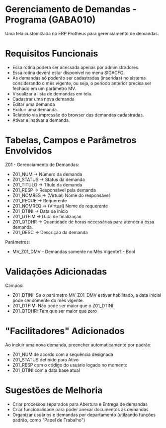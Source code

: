 # Gerenciamento de Demandas - Programa (GABA010)
Uma tela customizada no ERP Protheus para gerenciamento de demandas.

# Requisitos Funcionais
- Essa rotina poderá ser acessada apenas por administradores.
- Essa rotina deverá estar disponível no menu SIGACFG.
- As demandas só poderão ser cadastradas (inseridas) no sistema considerando o mês vigente, ou seja, o período anterior precisa ser fechado em um parâmetro MV.
- Visualizar a lista de demandas em tela.
- Cadastrar uma nova demanda
- Editar uma demanda
- Excluir uma demanda.
- Relatório via impressão do browser das demandas cadastradas.
- Ativar e inativar a demanda.

# Tabelas, Campos e Parâmetros Envolvidos
Z01 - Gerenciamento de Demandas:
-    Z01_NUM     -> Número da demanda
-    Z01_STATUS  -> Status da demanda
-    Z01_TITULO  -> Título da demanda
-    Z01_RESP    -> Responsável pela demanda
-    Z01_NOMRES  -> (Virtual) Nome do responsável
-    Z01_REQUE   -> Requerente
-    Z01_NOMREQ  -> (Virtual) Nome do requerente
-    Z01_DTINI   -> Data de início
-    Z01_DTFIM   -> Data de finalização
-    Z01_QTDHR   -> Quantidade de horas necessárias para atender a essa demanda.
-    Z01_DESC    -> Descrição da demanda

Parâmetros:
- MV_Z01_DMV - Demandas somente no Mês Vigente? - Bool

# Validações Adicionadas
Campos:
* Z01_DTINI: Se o parâmetro MV_Z01_DMV estiver habilitado, a data inicial pode ser somente do mês vigente.
* Z01_DTFIM: Não pode ser maior que o Z01_DTINI
* Z01_QTDHR: Tem que ser maior que zero

# "Facilitadores" Adicionados
Ao incluir uma nova demanda, preencher automaticamente por padrão:
- Z01_NUM de acordo com a sequência designada
- Z01_STATUS definido para Ativo
- Z01_RESP com o código do usuário logado no momento
- Z01_DTINI com a data base atual

# Sugestões de Melhoria
- Criar processos separados para Abertura e Entrega de demandas
- Criar funcionalidade para poder anexar documentos às demandas
- Organizar usuários e demandas por departamento (utilzando funções padrão, como "Papel de Trabalho")

